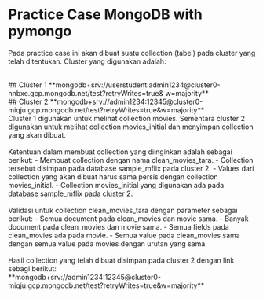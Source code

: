 # Practice Case MongoDB with pymongo
Pada practice case ini akan dibuat suatu collection (tabel) pada cluster yang telah ditentukan. Cluster yang digunakan adalah:

<br>
## Cluster 1
**mongodb+srv://userstudent:admin1234@cluster0-nnbxe.gcp.mongodb.net/test?retryWrites=true& w=majority** <br>
## Cluster 2
**mongodb+srv://admin1234:12345@cluster0-miqju.gcp.mongodb.net/test?retryWrites=true&w=majority**

<br>
Cluster 1 digunakan untuk melihat collection movies. Sementara cluster 2 digunakan untuk melihat collection movies_initial dan menyimpan collection yang akan dibuat.
<br><br>
Ketentuan dalam membuat collection yang diinginkan adalah sebagai berikut:
- Membuat collection dengan nama clean_movies_tara.
- Collection tersebut disimpan pada database sample_mflix pada cluster 2.
- Values dari collection yang akan dibuat harus sama persis dengan collection movies_initial.
- Collection movies_initial yang digunakan ada pada database sample_mflix pada cluster 2.
<br><br>
Validasi untuk collection clean_movies_tara dengan parameter sebagai berikut:
- Semua document pada clean_movies dan movie sama.
- Banyak document pada clean_movies dan movie sama.
- Semua fields pada clean_movies ada pada movie.
- Semua value pada clean_movies sama dengan semua value pada movies dengan urutan yang sama.
<br><br>
Hasil collection yang telah dibuat disimpan pada cluster 2 dengan link sebagi berikut:
<br>
**mongodb+srv://admin1234:12345@cluster0-miqju.gcp.mongodb.net/test?retryWrites=true&w=majority**

